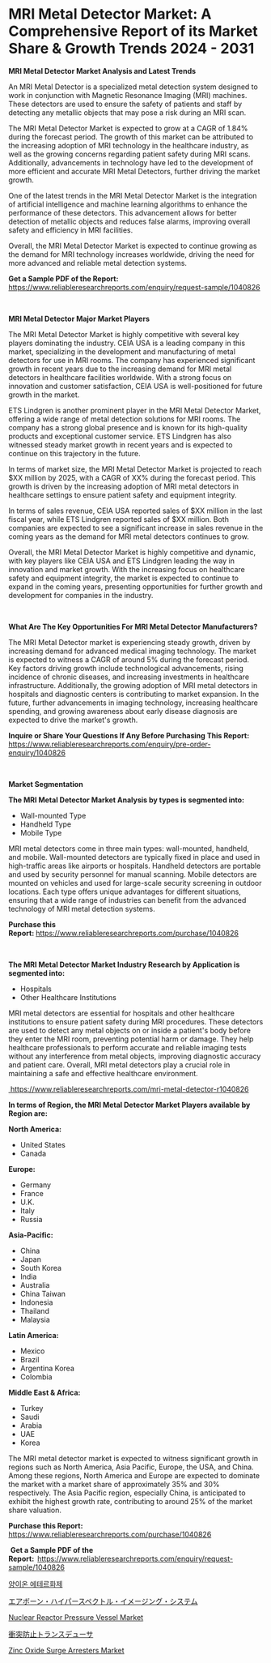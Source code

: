 <p><h1>MRI Metal Detector Market: A Comprehensive Report of its Market Share & Growth Trends 2024 - 2031</h1></p><p><strong>MRI Metal Detector Market Analysis and Latest Trends</strong></p>
<p><p>An MRI Metal Detector is a specialized metal detection system designed to work in conjunction with Magnetic Resonance Imaging (MRI) machines. These detectors are used to ensure the safety of patients and staff by detecting any metallic objects that may pose a risk during an MRI scan.</p><p>The MRI Metal Detector Market is expected to grow at a CAGR of 1.84% during the forecast period. The growth of this market can be attributed to the increasing adoption of MRI technology in the healthcare industry, as well as the growing concerns regarding patient safety during MRI scans. Additionally, advancements in technology have led to the development of more efficient and accurate MRI Metal Detectors, further driving the market growth.</p><p>One of the latest trends in the MRI Metal Detector Market is the integration of artificial intelligence and machine learning algorithms to enhance the performance of these detectors. This advancement allows for better detection of metallic objects and reduces false alarms, improving overall safety and efficiency in MRI facilities.</p><p>Overall, the MRI Metal Detector Market is expected to continue growing as the demand for MRI technology increases worldwide, driving the need for more advanced and reliable metal detection systems.</p></p>
<p><strong>Get a Sample PDF of the Report:&nbsp;</strong> <a href="https://www.reliableresearchreports.com/enquiry/request-sample/1040826">https://www.reliableresearchreports.com/enquiry/request-sample/1040826</a></p>
<p>&nbsp;</p>
<p><strong>MRI Metal Detector Major Market Players</strong></p>
<p><p>The MRI Metal Detector Market is highly competitive with several key players dominating the industry. CEIA USA is a leading company in this market, specializing in the development and manufacturing of metal detectors for use in MRI rooms. The company has experienced significant growth in recent years due to the increasing demand for MRI metal detectors in healthcare facilities worldwide. With a strong focus on innovation and customer satisfaction, CEIA USA is well-positioned for future growth in the market.</p><p>ETS Lindgren is another prominent player in the MRI Metal Detector Market, offering a wide range of metal detection solutions for MRI rooms. The company has a strong global presence and is known for its high-quality products and exceptional customer service. ETS Lindgren has also witnessed steady market growth in recent years and is expected to continue on this trajectory in the future.</p><p>In terms of market size, the MRI Metal Detector Market is projected to reach $XX million by 2025, with a CAGR of XX% during the forecast period. This growth is driven by the increasing adoption of MRI metal detectors in healthcare settings to ensure patient safety and equipment integrity.</p><p>In terms of sales revenue, CEIA USA reported sales of $XX million in the last fiscal year, while ETS Lindgren reported sales of $XX million. Both companies are expected to see a significant increase in sales revenue in the coming years as the demand for MRI metal detectors continues to grow.</p><p>Overall, the MRI Metal Detector Market is highly competitive and dynamic, with key players like CEIA USA and ETS Lindgren leading the way in innovation and market growth. With the increasing focus on healthcare safety and equipment integrity, the market is expected to continue to expand in the coming years, presenting opportunities for further growth and development for companies in the industry.</p></p>
<p>&nbsp;</p>
<p><strong>What Are The Key Opportunities For MRI Metal Detector Manufacturers?</strong></p>
<p><p>The MRI Metal Detector market is experiencing steady growth, driven by increasing demand for advanced medical imaging technology. The market is expected to witness a CAGR of around 5% during the forecast period. Key factors driving growth include technological advancements, rising incidence of chronic diseases, and increasing investments in healthcare infrastructure. Additionally, the growing adoption of MRI metal detectors in hospitals and diagnostic centers is contributing to market expansion. In the future, further advancements in imaging technology, increasing healthcare spending, and growing awareness about early disease diagnosis are expected to drive the market's growth.</p></p>
<p><strong>Inquire or Share Your Questions If Any Before Purchasing This Report:</strong> <a href="https://www.reliableresearchreports.com/enquiry/pre-order-enquiry/1040826">https://www.reliableresearchreports.com/enquiry/pre-order-enquiry/1040826</a></p>
<p>&nbsp;</p>
<p><strong>Market Segmentation</strong></p>
<p><strong>The MRI Metal Detector Market Analysis by types is segmented into:</strong></p>
<p><ul><li>Wall-mounted Type</li><li>Handheld Type</li><li>Mobile Type</li></ul></p>
<p><p>MRI metal detectors come in three main types: wall-mounted, handheld, and mobile. Wall-mounted detectors are typically fixed in place and used in high-traffic areas like airports or hospitals. Handheld detectors are portable and used by security personnel for manual scanning. Mobile detectors are mounted on vehicles and used for large-scale security screening in outdoor locations. Each type offers unique advantages for different situations, ensuring that a wide range of industries can benefit from the advanced technology of MRI metal detection systems.</p></p>
<p><strong>Purchase this Report:&nbsp;</strong><a href="https://www.reliableresearchreports.com/purchase/1040826">https://www.reliableresearchreports.com/purchase/1040826</a></p>
<p>&nbsp;</p>
<p><strong>The MRI Metal Detector Market Industry Research by Application is segmented into:</strong></p>
<p><ul><li>Hospitals</li><li>Other Healthcare Institutions</li></ul></p>
<p><p>MRI metal detectors are essential for hospitals and other healthcare institutions to ensure patient safety during MRI procedures. These detectors are used to detect any metal objects on or inside a patient's body before they enter the MRI room, preventing potential harm or damage. They help healthcare professionals to perform accurate and reliable imaging tests without any interference from metal objects, improving diagnostic accuracy and patient care. Overall, MRI metal detectors play a crucial role in maintaining a safe and effective healthcare environment.</p></p>
<p><a href="https://www.reliableresearchreports.com/mri-metal-detector-r1040826">&nbsp;https://www.reliableresearchreports.com/mri-metal-detector-r1040826</a></p>
<p><strong>In terms of Region, the MRI Metal Detector Market Players available by Region are:</strong></p>
<p>
    <p> <strong> North America: </strong>
        <ul>
            <li>United States</li>
            <li>Canada</li>
        </ul>
        </p> 
    <p> <strong> Europe: </strong>
        <ul>
            <li>Germany</li>
            <li>France</li>
            <li>U.K.</li>
            <li>Italy</li>
            <li>Russia</li>
        </ul>
        </p> 
    <p> <strong> Asia-Pacific: </strong>
        <ul>
            <li>China</li>
            <li>Japan</li>
            <li>South Korea</li>
            <li>India</li>
            <li>Australia</li>
            <li>China Taiwan</li>
            <li>Indonesia</li>
            <li>Thailand</li>
            <li>Malaysia</li>
        </ul>
        </p> 
    <p> <strong> Latin America: </strong>
        <ul>
            <li>Mexico</li>
            <li>Brazil</li>
            <li>Argentina Korea</li>
            <li>Colombia</li>
        </ul>
        </p> 
    <p> <strong> Middle East & Africa: </strong>
        <ul>
            <li>Turkey</li>
            <li>Saudi</li>
            <li>Arabia</li>
            <li>UAE</li>
            <li>Korea</li>
        </ul>
    </p>
    </p>
<p><p>The MRI metal detector market is expected to witness significant growth in regions such as North America, Asia Pacific, Europe, the USA, and China. Among these regions, North America and Europe are expected to dominate the market with a market share of approximately 35% and 30% respectively. The Asia Pacific region, especially China, is anticipated to exhibit the highest growth rate, contributing to around 25% of the market share valuation.</p></p>
<p><strong>Purchase this Report: </strong><a href="https://www.reliableresearchreports.com/purchase/1040826">https://www.reliableresearchreports.com/purchase/1040826</a></p>
<p>&nbsp;<strong>Get a Sample PDF of the Report:&nbsp;&nbsp;</strong><a href="https://www.reliableresearchreports.com/enquiry/request-sample/1040826">https://www.reliableresearchreports.com/enquiry/request-sample/1040826</a></p>
<p><strong></strong></p>
<p><p><a href="https://github.com/erwindropdead54/Market-Research-Report-List-1/blob/main/5103128162045.md">양이온 에테르화제</a></p><p><a href="https://medium.com/@grarrity46851/%E5%A4%A7%E6%B0%97%E4%B8%AD%E3%81%AE%E8%B6%85%E3%82%B9%E3%83%9A%E3%82%AF%E3%83%88%E3%83%AB%E3%82%A4%E3%83%A1%E3%83%BC%E3%82%B8%E3%83%B3%E3%82%B0%E3%82%B7%E3%82%B9%E3%83%86%E3%83%A0%E5%B8%82%E5%A0%B4-2024%E5%B9%B4%E3%81%8B%E3%82%892031%E5%B9%B4%E3%81%BE%E3%81%A7%E3%81%AE%E4%B8%96%E7%95%8C%E5%B8%82%E5%A0%B4%E5%8B%95%E5%90%91%E3%81%A8%E8%B2%A9%E5%A3%B2%E3%83%88%E3%83%AC%E3%83%B3%E3%83%89-9bc9459caa9b">エアボーン・ハイパースペクトル・イメージング・システム</a></p><p><a href="https://github.com/kosella/Market-Research-Report-List-4/blob/main/nuclear-reactor-pressure-vessel-market.md">Nuclear Reactor Pressure Vessel Market</a></p><p><a href="https://github.com/nxboeu02965442/Market-Research-Report-List-2/blob/main/2033470152154.md">衝突防止トランスデューサ</a></p><p><a href="https://github.com/kufem1/Market-Research-Report-List-3/blob/main/zinc-oxide-surge-arresters-market.md">Zinc Oxide Surge Arresters Market</a></p></p>